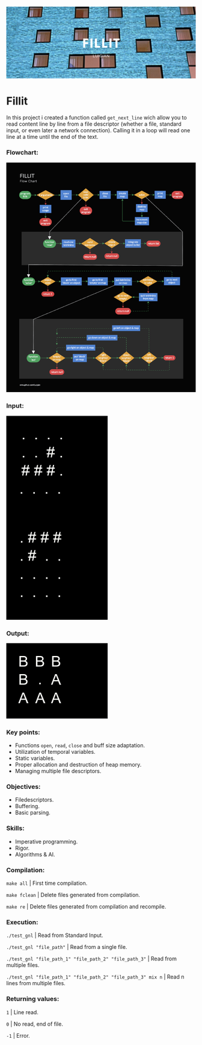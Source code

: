 ![](resources/images/fillit_banner.png)

# Fillit

In this project i created a function called `get_next_line` wich allow you to read content line by line from a file descriptor (whether a file, standard input, or even later a network connection). Calling it in a loop will read one line at a time until the end of the text.

### Flowchart:
![](resources/images/fillit_flowchart.png)

### Input:
![](resources/images/fillit_input.jpg)

### Output:
![](resources/images/fillit_output.jpg)

### Key points:

* Functions `open`, `read`, `close` and buff size adaptation.
* Utilization of temporal variables.
* Static variables.
* Proper allocation and destruction of heap memory.
* Managing multiple file descriptors.

### Objectives:

* Filedescriptors. 
* Buffering.
* Basic parsing. 

### Skills:

* Imperative programming.
* Rigor.
* Algorithms & AI.

### Compilation:

`make all` | First time compilation.

`make fclean` | Delete files generated from compilation.

`make re` | Delete files generated from compilation and recompile.

### Execution:

`./test_gnl` | Read from Standard Input.

`./test_gnl "file_path"` | Read from a single file.

`./test_gnl "file_path_1" "file_path_2" "file_path_3"` | Read from multiple files.

`./test_gnl "file_path_1" "file_path_2" "file_path_3" mix n` | Read n lines from multiple files.

### Returning values:

`1` | Line read.

`0` | No read, end of file.

`-1` | Error.

